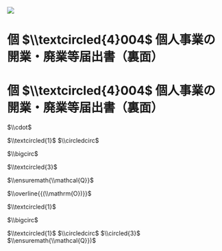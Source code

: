 ![](https://www.nta.go.jp/tmp/7550af0a-995c-4970-8c6e-3d7cd30528c3/images/06c733261610b70deba2400ced130d4ada5e6143f62df242739b57dc2419f5d5.jpg)

# 個 $\\textcircled{4}004$ 個人事業の開業・廃業等届出書（裏面）

# 個 $\\textcircled{4}004$ 個人事業の開業・廃業等届出書（裏面）

$\\cdot$

$\\textcircled{1}$ $\\circledcirc$

$\\bigcirc$

$\\textcircled{3}$

$\\ensuremath{\\mathcal{Q}}$

$\\overline{{(\\mathrm{O})}}$

$\\textcircled{1}$

$\\bigcirc$

$\\textcircled{1}$ $\\circledcirc$ $\\circled{3}$ $\\ensuremath{\\mathcal{Q}})$